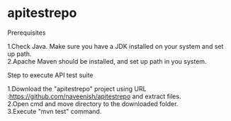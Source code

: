 # apitestrepo

Prerequisites

1.Check Java. Make sure you have a JDK installed on your system and set up path.<br/>
2.Apache Maven should be installed, and set up path in you system.


Step to execute API test suite

1.Download the "apitestrepo" project using URL :https://github.com/naveenish/apitestrepo 
and extract files.<br/>
2.Open cmd and move directory to the downloaded folder.<br/>
3.Execute "mvn test" command.

